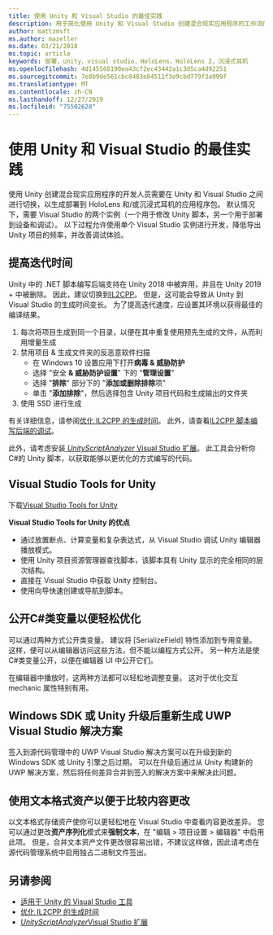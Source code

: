 ```yaml
---
title: 使用 Unity 和 Visual Studio 的最佳实践
description: 用于简化使用 Unity 和 Visual Studio 创建混合现实应用程序的工作流的提示和技巧。
author: mattzmsft
ms.author: mazeller
ms.date: 03/21/2018
ms.topic: article
keywords: 部署，unity，visual studio，HoloLens，HoloLens 2，沉浸式耳机
ms.openlocfilehash: 4d145568190ea43cf2ec43442a1c3d5ca4d92251
ms.sourcegitcommit: 7e8b9de561cbc8483e84511f3e9cbd779f3a999f
ms.translationtype: MT
ms.contentlocale: zh-CN
ms.lasthandoff: 12/27/2019
ms.locfileid: "75502628"
---
```

# <a name="best-practices-for-working-with-unity-and-visual-studio"></a>使用 Unity 和 Visual Studio 的最佳实践

使用 Unity 创建混合现实应用程序的开发人员需要在 Unity 和 Visual Studio 之间进行切换，以生成部署到 HoloLens 和/或沉浸式耳机的应用程序包。 默认情况下，需要 Visual Studio 的两个实例（一个用于修改 Unity 脚本，另一个用于部署到设备和调试）。 以下过程允许使用单个 Visual Studio 实例进行开发，降低导出 Unity 项目的频率，并改善调试体验。

## <a name="improving-iteration-time"></a>提高迭代时间

Unity 中的 .NET 脚本编写后端支持在 Unity 2018 中被弃用，并且在 Unity 2019 + 中被删除。 因此，建议切换到[IL2CPP](https://docs.unity3d.com/Manual/IL2CPP.html)。 但是，这可能会导致从 Unity 到 Visual Studio 的生成时间变长。 为了提高迭代速度，应设置其环境以获得最佳的编译结果。

1) 每次将项目生成到同一个目录，以便在其中重复使用预先生成的文件，从而利用增量生成
2) 禁用项目 & 生成文件夹的反恶意软件扫描
   - 在 Windows 10 设置应用下打开**病毒 & 威胁防护**
   - 选择 "安全 **& 威胁防护设置**" 下的 "**管理设置**"
   - 选择 "**排除**" 部分下的 "**添加或删除排除**项"
   - 单击 "**添加排除**"，然后选择包含 Unity 项目代码和生成输出的文件夹
3) 使用 SSD 进行生成

有关详细信息，请参阅[优化 IL2CPP 的生成时间](https://docs.unity3d.com/Manual/IL2CPP-OptimizingBuildTimes.html)。 此外，请查看[IL2CPP 脚本编写后端的调试](https://docs.unity3d.com/Manual/windowsstore-debugging-il2cpp.html)。

此外，请考虑安装[ *UnityScriptAnalyzer* Visual Studio 扩展](https://github.com/Microsoft/MixedRealityCompanionKit/tree/master/UnityScriptAnalyzer)。 此工具会分析你C#的 Unity 脚本，以获取能够以更优化的方式编写的代码。

## <a name="visual-studio-tools-for-unity"></a>Visual Studio Tools for Unity

下载[Visual Studio Tools for Unity](https://docs.microsoft.com/visualstudio/cross-platform/getting-started-with-visual-studio-tools-for-unity?view=vs-2019)

**Visual Studio Tools for Unity 的优点**
* 通过放置断点、计算变量和复杂表达式，从 Visual Studio 调试 Unity 编辑器播放模式。
* 使用 Unity 项目资源管理器查找脚本，该脚本具有 Unity 显示的完全相同的层次结构。
* 直接在 Visual Studio 中获取 Unity 控制台。
* 使用向导快速创建或导航到脚本。

## <a name="expose-c-class-variables-for-easy-tuning"></a>公开C#类变量以便轻松优化

可以通过两种方式公开类变量。 建议将 [SerializeField] 特性添加到专用变量。 这样，便可以从编辑器访问这些方法，但不能以编程方式公开。  另一种方法是使C#类变量公开，以便在编辑器 UI 中公开它们。 

在编辑器中播放时，这两种方法都可以轻松地调整变量。 这对于优化交互 mechanic 属性特别有用。

## <a name="regenerate-uwp-visual-studio-solutions-after-windows-sdk-or-unity-upgrade"></a>Windows SDK 或 Unity 升级后重新生成 UWP Visual Studio 解决方案

签入到源代码管理中的 UWP Visual Studio 解决方案可以在升级到新的 Windows SDK 或 Unity 引擎之后过期。 可以在升级后通过从 Unity 构建新的 UWP 解决方案，然后将任何差异合并到签入的解决方案中来解决此问题。

## <a name="use-text-format-assets-for-easy-comparison-of-content-changes"></a>使用文本格式资产以便于比较内容更改

以文本格式存储资产使你可以更轻松地在 Visual Studio 中查看内容更改差异。 您可以通过更改**资产序列化**模式来**强制文本**，在 "编辑 > 项目设置 > 编辑器" 中启用此项。 但是，合并文本资产文件更改很容易出错，不建议这样做，因此请考虑在源代码管理系统中启用独占二进制文件签出。

## <a name="see-also"></a>另请参阅
- [适用于 Unity 的 Visual Studio 工具](https://visualstudiogallery.msdn.microsoft.com/8d26236e-4a64-4d64-8486-7df95156aba9)
- [优化 IL2CPP 的生成时间](https://docs.unity3d.com/Manual/IL2CPP-OptimizingBuildTimes.html)
- [*UnityScriptAnalyzer*Visual Studio 扩展](https://github.com/Microsoft/MixedRealityCompanionKit/tree/master/UnityScriptAnalyzer)
